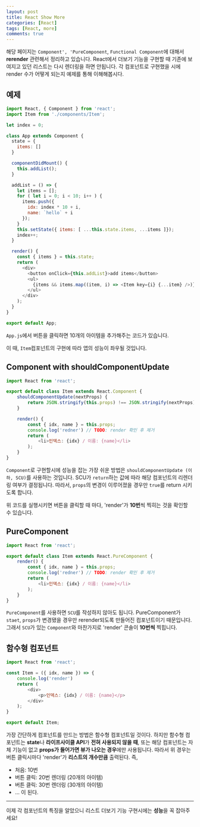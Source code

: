 ```yaml
---
layout: post
title: React Show More
categories: [React]
tags: [React, more]
comments: true
---
```

해당 페이지는 `Component', 'PureComponent`, `Functional Component`에 대해서 **rerender** 관련해서 정리하고 있습니다.
React에서 더보기 기능을 구현할 때 기존에 보여지고 있던 리스트는 다시 렌더링을 하면 안됩니다. 각 컴포넌트로 구현했을 시에 render 수가 어떻게 되는지 예제를 통해 이해해봅시다. 

## 예제

```javascript
import React, { Component } from 'react';
import Item from './components/Item';

let index = 0;

class App extends Component {
  state = {
    items: []
  }

  componentDidMount() {
    this.addList();
  }

  addList = () => {
    let items = [];
    for ( let i = 0; i < 10; i++ ) {
      items.push({
        idx: index * 10 + i,
        name: `hello` + i
      });
    }
    this.setState({ items: [ ...this.state.items, ...items ]});
    index++;
  }

  render() {
    const { items } = this.state;
    return (
      <div>
        <button onClick={this.addList}>add items</button>
        <ul>
          {items && items.map((item, i) => <Item key={i} {...item} />)}
        </ul>
      </div>
    );
  }
}

export default App;
```

`App.js`에서 버튼을 클릭하면 10개의 아이템을 추가해주는 코드가 있습니다.

이 때, `Item`컴포넌트의 구현에 따라 앱의 성능이 좌우될 것입니다.

## Component with shouldComponentUpdate

```javascript
import React from 'react';

export default class Item extends React.Component {
	shouldComponentUpdate(nextProps) {
		return JSON.stringify(this.props) !== JSON.stringify(nextProps)
	}

	render() {
		const { idx, name } = this.props;
		console.log('redner') // TODO: render 확인 후 제거 
		return (
			<li>인덱스: {idx} / 이름: {name}</li>
		);
	}
}
```

`Component`로 구현할시에 성능을 잡는 가장 쉬운 방법은 `shouldComponentUpdate (이하, SCU)`를 사용하는 것입니다.
SCU가 `return`하는 값에 따라 해당 컴포넌트의 리렌더링 여부가 결정됩니다.
따라서, `props`의 변경이 이루어졌을 경우만 `true`를 return 시키도록 합니다.

위 코드를 실행시키면 버튼을 클릭할 때 마다, 'render'가 **10번**씩 찍히는 것을 확인할 수 있습니다. 

## PureComponent

```javascript
import React from 'react';

export default class Item extends React.PureComponent {
	render() {
		const { idx, name } = this.props;
		console.log('redner') // TODO: render 확인 후 제거 
		return (
			<li>인덱스: {idx} / 이름: {name}</li>
		);
	}
}
```

`PureComponent`를 사용하면 `SCU`를 작성하지 않아도 됩니다. PureComponent가 `staet`, `props`가 변경됐을 경우만 rerender되도록 만들어진 컴포넌트이기 때문입니다. 그래서 `SCU`가 있는 `Component`와 마찬가지로 'render' 콘솔이 **10번씩** 찍힙니다.

## 함수형 컴포넌트

```javascript
import React from 'react';

const Item = ({ idx, name }) => {
	console.log('render')
	return (
		<div>
			<p>인덱스: {idx} / 이름: {name}</p>
		</div>
	);
}

export default Item;
```

가장 간단하게 컴포넌트를 만드는 방법은 함수형 컴포넌트일 것이다. 하지만 함수형 컴포넌트는 **state**나 **라이프사이클 API**가 **전혀 사용되지 않을 때**, 또는 해당 컴포넌트는 자체 기능이 없고 **props가 들어가면 뷰가 나오는 경우**에만 사용됩니다.
따라서 위 경우는 버튼 클릭시마다 'render'가 **리스트의 개수만큼** 출력된다.
즉,
- 처음: 10번
- 버튼 클릭: 20번 렌더링 (20개의 아이템)
- 버튼 클릭: 30번 렌더링 (30개의 아이템)
- ...
이 된다.

---

이제 각 컴포넌트의 특징을 알았으니 리스트 더보기 기능 구현시에는 **성능**을 꼭 잡아주세요!

